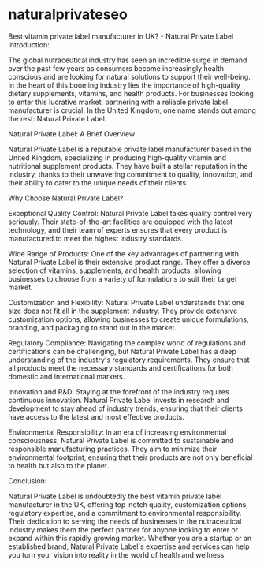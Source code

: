 # naturalprivateseo
Best vitamin private label manufacturer in UK? - Natural Private Label
Introduction:

The global nutraceutical industry has seen an incredible surge in demand over the past few years as consumers become increasingly health-conscious and are looking for natural solutions to support their well-being. In the heart of this booming industry lies the importance of high-quality dietary supplements, vitamins, and health products. For businesses looking to enter this lucrative market, partnering with a reliable private label manufacturer is crucial. In the United Kingdom, one name stands out among the rest: Natural Private Label.

Natural Private Label: A Brief Overview

Natural Private Label is a reputable private label manufacturer based in the United Kingdom, specializing in producing high-quality vitamin and nutritional supplement products. They have built a stellar reputation in the industry, thanks to their unwavering commitment to quality, innovation, and their ability to cater to the unique needs of their clients.

Why Choose Natural Private Label?

Exceptional Quality Control:
Natural Private Label takes quality control very seriously. Their state-of-the-art facilities are equipped with the latest technology, and their team of experts ensures that every product is manufactured to meet the highest industry standards.

Wide Range of Products:
One of the key advantages of partnering with Natural Private Label is their extensive product range. They offer a diverse selection of vitamins, supplements, and health products, allowing businesses to choose from a variety of formulations to suit their target market.

Customization and Flexibility:
Natural Private Label understands that one size does not fit all in the supplement industry. They provide extensive customization options, allowing businesses to create unique formulations, branding, and packaging to stand out in the market.

Regulatory Compliance:
Navigating the complex world of regulations and certifications can be challenging, but Natural Private Label has a deep understanding of the industry's regulatory requirements. They ensure that all products meet the necessary standards and certifications for both domestic and international markets.

Innovation and R&D:
Staying at the forefront of the industry requires continuous innovation. Natural Private Label invests in research and development to stay ahead of industry trends, ensuring that their clients have access to the latest and most effective products.

Environmental Responsibility:
In an era of increasing environmental consciousness, Natural Private Label is committed to sustainable and responsible manufacturing practices. They aim to minimize their environmental footprint, ensuring that their products are not only beneficial to health but also to the planet.

Conclusion:

Natural Private Label is undoubtedly the best vitamin private label manufacturer in the UK, offering top-notch quality, customization options, regulatory expertise, and a commitment to environmental responsibility. Their dedication to serving the needs of businesses in the nutraceutical industry makes them the perfect partner for anyone looking to enter or expand within this rapidly growing market. Whether you are a startup or an established brand, Natural Private Label's expertise and services can help you turn your vision into reality in the world of health and wellness.
